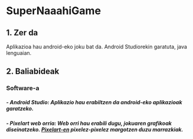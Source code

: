 # SuperNaaahiGame

## 1. Zer da

Aplikazioa hau android-eko joku bat da. Android Studiorekin garatuta, java lenguaian.

## 2. Baliabideak

### Software-a 

##### - Android Studio: Aplikazio hau erabiltzen da android-eko aplikazioak garatzeko.

##### - Pixelart web orria: Web orri hau erabili dugu, jokuaren grafikoak diseinatzeko. *[Pixelart-en](https://www.pixilart.com/)* pixelez-pixelez margotzen duzu marrazkiak.

